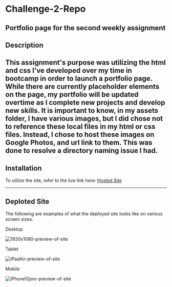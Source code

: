 # Challenge-2-Repo
Portfolio page for the second weekly assignment
---------------------------------------------------------------------------------------------------------------------------------------------------
## Description
This assignment's purpose was utilizing the html and css I've developed over my time in bootcamp in order to launch a portfolio page.
While there are currently placeholder elements on the page, my portfolio will be updated overtime as I complete new projects and develop new skills. 
It is important to know, in my assets folder, I have various images, but I did chose not to reference these local files in my html or css files. 
Instead, I chose to host these images on Google Photos, and url link to them. This was done to resolve a directory naming issue I had.
---------------------------------------------------------------------------------------------------------------------------------------------------

## Installation
To utilize the site, refer to the live link here: [Hosted Site](https://joshuaorlandor.github.io/Challenge-2-Repo/)

---------------------------------------------------------------------------------------------------------------------------------------------------

## Deploted Site
The following are examples of what the deployed site looks like on various screen sizes. 

Desktop


![1920x1080-preview-of-site](https://user-images.githubusercontent.com/114437149/197405602-004d4a2a-3831-4c3c-8b6e-de54f66ac05d.png)

Tablet


![iPadAir-preview-of-site](https://user-images.githubusercontent.com/114437149/197405722-51435710-2b5f-4762-9803-235b9750621a.png)

Mobile 


![iPhone12pro-preview-of-site](https://user-images.githubusercontent.com/114437149/197405738-da6fc6f9-4eec-4841-84af-40364acb2dd7.png)
